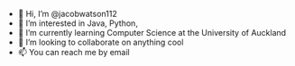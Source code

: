 - 👋 Hi, I’m @jacobwatson112
- 👀 I’m interested in Java, Python,
- 🌱 I’m currently learning Computer Science at the University of Auckland
- 💞️ I’m looking to collaborate on anything cool
- 📫 You can reach me by email

<!---
jacobwatson112/jacobwatson112 is a ✨ special ✨ repository because its `README.md` (this file) appears on your GitHub profile.
You can click the Preview link to take a look at your changes.
--->
